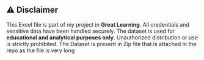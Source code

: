 ## ⚠️ Disclaimer
This Excel file is part of my project in **Great Learning**. All credentials and sensitive data have been handled securely. 
The dataset is used for **educational and analytical purposes only**. Unauthorized distribution or use is strictly prohibited.
The Dataset is present in Zip file that is attached in the repo as the file is very long
